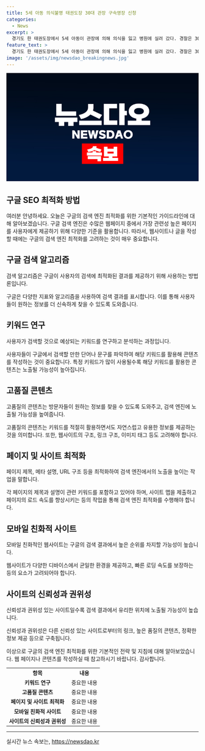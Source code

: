 ```yaml
---
title: 5세 아동 의식불명 태권도장 30대 관장 구속영장 신청
categories:
  - News
excerpt: >
  경기도 한 태권도장에서 5세 아동이 관장에 의해 의식을 잃고 병원에 실려 갔다. 경찰은 30대 관장을 구속영장을 신청했다. 사건에 대한 자세한 내용은 계속 업데이트 될 예정이니 계속 주목하시길 바랍니다.
feature_text: >
  경기도 한 태권도장에서 5세 아동이 관장에 의해 의식을 잃고 병원에 실려 갔다. 경찰은 30대 관장을 구속영장을 신청했다. 사건에 대한 자세한 내용은 계속 업데이트 될 예정이니 계속 주목하시길 바랍니다.
image: '/assets/img/newsdao_breakingnews.jpg'
---
```


<p><img src="/assets/img/newsdao_breakingnews.jpg" alt="pcversion 속보" /></p>

<h2>구글 SEO 최적화 방법</h2>

<p data-ke-size="size16"></p>

<p>여러분 안녕하세요. 오늘은 구글의 검색 엔진 최적화를 위한 기본적인 가이드라인에 대해 알아보겠습니다. 구글 검색 엔진은 수많은 웹페이지 중에서 가장 관련성 높은 페이지를 사용자에게 제공하기 위해 다양한 기준을 활용합니다. 따라서, 웹사이트나 글을 작성할 때에는 구글의 검색 엔진 최적화를 고려하는 것이 매우 중요합니다.</p>

<h2 data-ke-size="size26">구글 검색 알고리즘</h2>

<p data-ke-size="size16">검색 알고리즘은 구글이 사용자의 검색에 최적화된 결과를 제공하기 위해 사용하는 방법론입니다.</p>

<p>구글은 다양한 지표와 알고리즘을 사용하여 검색 결과를 표시합니다. 이를 통해 사용자들이 원하는 정보를 더 신속하게 찾을 수 있도록 도와줍니다.</p>

<h2 data-ke-size="size26">키워드 연구</h2>

<p data-ke-size="size16">사용자가 검색할 것으로 예상되는 키워드를 연구하고 분석하는 과정입니다.</p>

<p>사용자들이 구글에서 검색할 만한 단어나 문구를 파악하여 해당 키워드를 활용해 콘텐츠를 작성하는 것이 중요합니다. 특정 키워드가 많이 사용될수록 해당 키워드를 활용한 콘텐츠는 노출될 가능성이 높아집니다.</p>

<h2 data-ke-size="size26">고품질 콘텐츠</h2>

<p data-ke-size="size16">고품질의 콘텐츠는 방문자들이 원하는 정보를 찾을 수 있도록 도와주고, 검색 엔진에 노출될 가능성을 높여줍니다.</p>

<p>고품질의 콘텐츠는 키워드를 적절히 활용하면서도 자연스럽고 유용한 정보를 제공하는 것을 의미합니다. 또한, 웹사이트의 구조, 링크 구조, 이미지 태그 등도 고려해야 합니다.</p>

<h2 data-ke-size="size26">페이지 및 사이트 최적화</h2>

<p data-ke-size="size16">페이지 제목, 메타 설명, URL 구조 등을 최적화하여 검색 엔진에서의 노출을 높이는 작업을 말합니다.</p>

<p>각 페이지의 제목과 설명이 관련 키워드를 포함하고 있어야 하며, 사이트 맵을 제출하고 페이지의 로드 속도를 향상시키는 등의 작업을 통해 검색 엔진 최적화를 수행해야 합니다.</p>

<h2 data-ke-size="size26">모바일 친화적 사이트</h2>

<p data-ke-size="size16">모바일 친화적인 웹사이트는 구글의 검색 결과에서 높은 순위를 차지할 가능성이 높습니다.</p>

<p>웹사이트가 다양한 디바이스에서 균일한 환경을 제공하고, 빠른 로딩 속도를 보장하는 등의 요소가 고려되어야 합니다.</p>

<h2 data-ke-size="size26">사이트의 신뢰성과 권위성</h2>

<p data-ke-size="size16">신뢰성과 권위성 있는 사이트일수록 검색 결과에서 유리한 위치에 노출될 가능성이 높습니다.</p>

<p>신뢰성과 권위성은 다른 신뢰성 있는 사이트로부터의 링크, 높은 품질의 콘텐츠, 정확한 정보 제공 등으로 구축됩니다.</p>

<p>이상으로 구글의 검색 엔진 최적화를 위한 기본적인 전략 및 지침에 대해 알아보았습니다. 웹 페이지나 콘텐츠를 작성하실 때 참고하시기 바랍니다. 감사합니다.</p>

<table>
    <tbody>
        <tr>
            <td style="text-align: center; height: 17px;"><b>항목</b></td>
            <td style="text-align: center; height: 17px;"><b>내용</b></td>
        </tr>
        <tr>
            <td style="text-align: center; height: 17px;"><b>키워드 연구</b></td>
            <td style="text-align: center; height: 17px;">중요한 내용</td>
        </tr>
        <tr>
            <td style="text-align: center; height: 17px;"><b>고품질 콘텐츠</b></td>
            <td style="text-align: center; height: 17px;">중요한 내용</td>
        </tr>
        <tr>
            <td style="text-align: center; height: 17px;"><b>페이지 및 사이트 최적화</b></td>
            <td style="text-align: center; height: 17px;">중요한 내용</td>
        </tr>
        <tr>
            <td style="text-align: center; height: 17px;"><b>모바일 친화적 사이트</b></td>
            <td style="text-align: center; height: 17px;">중요한 내용</td>
        </tr>
        <tr>
            <td style="text-align: center; height: 17px;"><b>사이트의 신뢰성과 권위성</b></td>
            <td style="text-align: center; height: 17px;">중요한 내용</td>
        </tr>
    </tbody>
</table>

<p><hr></p>
실시간 뉴스 속보는, <a href="https://newsdao.kr" rel="dofollow">https://newsdao.kr</a>


